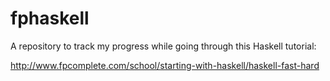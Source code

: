 # fphaskell
A repository to track my progress while going through this Haskell tutorial:

http://www.fpcomplete.com/school/starting-with-haskell/haskell-fast-hard
